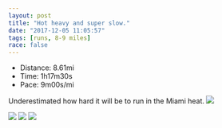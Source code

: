 ```yaml
---
layout: post
title: "Hot heavy and super slow."
date: "2017-12-05 11:05:57"
tags: [runs, 8-9 miles]
race: false
---
```

<ul>
 <li>Distance: 8.61mi</li>
 <li>Time: 1h17m30s</li>
 <li>Pace: 9m00s/mi</li>
</ul>

Underestimated how hard it will be to run in the Miami heat.
<img src='https://maps.googleapis.com/maps/api/staticmap?maptype=roadmap&path=enc:kgl|CndahNUoDwb@yFgbA{XahAgJeN@jAIoCjIe^oD{VdA{YaGuh@tCeDsC{\mAgCaFooAdCeUo@z@pHjrBaE~FjBpIy@pFxDlk@qDfHtDhN`CrSaB`]vDtBw@&key=AIzaSyC1MId7bFpkLXNAaYhBSTb8jLyiSqzbDtM&size=800x800&markers=color:yellow|label:S|25.79078,-80.12888&markers=color:green|label:F|25.821650000000005,-80.12208999999999'>

<img src='https://dgtzuqphqg23d.cloudfront.net/MTpDZWrYV76nDOZLKqhs9lD6SMJcXTe1izdBsgGGQ1w-576x768.jpg'>

<img src='https://dgtzuqphqg23d.cloudfront.net/VfMBIp64YHaD7luVqxKcz06V4-KVZ4Nw9OOqGgmQFDQ-576x768.jpg'>

<img src='https://dgtzuqphqg23d.cloudfront.net/ByFqiqItJTjeO7PwCeAhDcT4kjmUwxwgDco9cow9Foo-576x768.jpg'>
